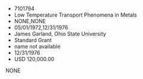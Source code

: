 * 7101794
* Low Temperature Transport Phenomena in Metals
* NONE,NONE
* 05/01/1972,12/31/1976
* James Garland, Ohio State University
* Standard Grant
* name not available
* 12/31/1976
* USD 120,000.00

NONE